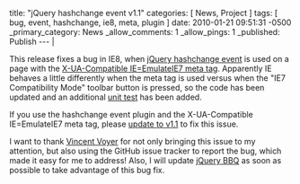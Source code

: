 title: "jQuery hashchange event v1.1"
categories: [ News, Project ]
tags: [ bug, event, hashchange, ie8, meta, plugin ]
date: 2010-01-21 09:51:31 -0500
_primary_category: News
_allow_comments: 1
_allow_pings: 1
_published: Publish
--- |

This release fixes a bug in IE8, when [jQuery hashchange event][plugin] is used on a page with the [X-UA-Compatible IE=EmulateIE7 meta tag](http://www.nczonline.net/blog/2010/01/19/internet-explorer-8-document-and-browser-modes/). Apparently IE behaves a little differently when the meta tag is used versus when the "IE7 Compatibility Mode" toolbar button is pressed, so the code has been updated and an additional [unit test](http://benalman.com/code/projects/jquery-hashchange/unit/ie7-compat.html) has been added.

If you use the hashchange event plugin and the X-UA-Compatible IE=EmulateIE7 meta tag, please [update to v1.1][plugin] to fix this issue.

I want to thank [Vincent Voyer](http://github.com/vvo) for not only bringing this issue to my attention, but also using the GitHub issue tracker to report the bug, which made it easy for me to address! Also, I will update [jQuery BBQ](http://benalman.com/projects/jquery-bbq-plugin/) as soon as possible to take advantage of this bug fix.

  [plugin]: http://benalman.com/projects/jquery-hashchange-plugin/
